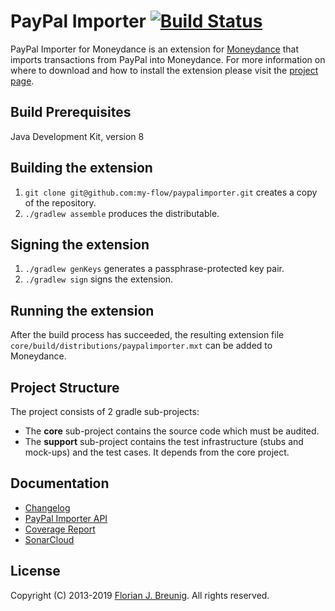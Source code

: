 # PayPal Importer [![Build Status](https://travis-ci.org/my-flow/paypalimporter.svg?branch=master)](https://travis-ci.org/my-flow/paypalimporter)

PayPal Importer for Moneydance is an extension for
[Moneydance](http://www.moneydance.com) that imports transactions from PayPal
into Moneydance. For more information on where to download and how to install
the extension please visit the
[project page](http://my-flow.github.io/paypalimporter/).

## Build Prerequisites
Java Development Kit, version 8

## Building the extension
1. `git clone git@github.com:my-flow/paypalimporter.git` creates a copy of the
repository.
2. `./gradlew assemble` produces the distributable.

## Signing the extension
1. `./gradlew genKeys` generates a passphrase-protected key pair.
2. `./gradlew sign` signs the extension.

## Running the extension
After the build process has succeeded, the resulting extension file
`core/build/distributions/paypalimporter.mxt` can be added to Moneydance.

## Project Structure
The project consists of 2 gradle sub-projects:
- The **core** sub-project contains the source code which must be audited.
- The **support** sub-project contains the test infrastructure (stubs and
mock-ups) and the test cases. It depends from the core project.

## Documentation
* [Changelog](CHANGELOG.md)
* [PayPal Importer API](http://my-flow.github.io/paypalimporter/docs/api/)
* [Coverage Report](http://my-flow.github.io/paypalimporter/docs/coverage-report/)
* [SonarCloud](https://sonarcloud.io/organizations/paypalimporter/)

## License
Copyright (C) 2013-2019 [Florian J. Breunig](http://www.my-flow.com).
All rights reserved.
